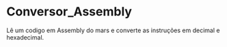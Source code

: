 # Conversor_Assembly
Lê um codigo em Assembly do mars e converte as instruções em decimal e hexadecimal.
